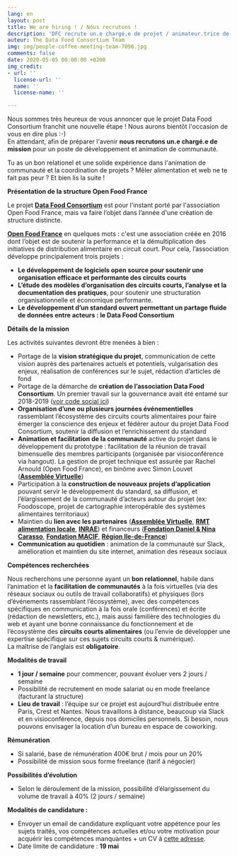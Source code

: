 ```yaml
---
lang: en
layout: post
title: We are hiring ! / Nous recrutons !
description: 'DFC recrute un.e chargé.e de projet / animateur.trice de communauté '
auteur: The Data Food Consortium Team
img: img/people-coffee-meeting-team-7096.jpg
comments: false
date: 2020-05-05 00:00:00 +0200
img_credit:
- url: ''
  license-url: ''
  name: ''
  license-name: ''

---
```

Nous sommes très heureux de vous annoncer que le projet Data Food Consortium franchit une nouvelle étape ! Nous aurons bientôt l'occasion de vous en dire plus :-)  
En attendant, afin de préparer l'avenir **nous recrutons un.e chargé.e de mission** pour un poste de développement et animation de communauté.

Tu as un bon relationel et une solide expérience dans l'animation de communauté et la coordination de projets ? Mêler alimentation et web ne te fait pas peur ? Et bien lis la suite !

**Présentation de la structure Open Food France**

Le projet [**Data Food Consortium**](http://datafoodconsortium.org/) est pour l'instant porté par l'association Open Food France, mais va faire l’objet dans l’année d'une création de structure distincte.

[**Open Food France**](https://apropos.openfoodfrance.org/ "Open Food France") en quelques mots : c'est une association créée en 2016 dont l’objet est de soutenir la performance et la démultiplication des initiatives de distribution alimentaire en circuit court. Pour cela, l’association développe principalement trois projets :

* **Le développement de logiciels open source pour soutenir une organisation efficace et performante des circuits courts**
* **L’étude des modèles d’organisation des circuits courts, l’analyse et la documentation des pratiques**, pour soutenir une structuration organisationnelle et économique performante.
* **Le développement d’un standard ouvert permettant un partage fluide de données entre acteurs : le Data Food Consortium**

**Détails de la mission**

Les activités suivantes devront être menées à bien :

* Portage de la **vision stratégique du projet**, communication de cette vision auprès des partenaires actuels et potentiels, vulgarisation des enjeux, réalisation de conférences sur le sujet, rédaction d’articles de fond
* Portage de la démarche de **création de l’association Data Food Consortium**. Un premier travail sur la gouvernance avait été entamé sur 2018-2019 ([voir code social ici](https://docs.google.com/document/d/17OM0nb2c_avF1BlAqgqkD4P1FEWqlq2lIauFGPdYREU/edit?usp=sharing))
* **Organisation d’une ou plusieurs journées événementielles** rassemblant l’écosystème des circuits courts alimentaires pour faire émerger la conscience des enjeux et fédérer autour du projet Data Food Consortium, soutenir la diffusion et l’enrichissement du standard
* **Animation et facilitation de la communauté** active du projet dans le développement du prototype : facilitation de la réunion de travail bimensuelle des membres participants (organisée par visioconférence via hangout). La gestion de projet technique est assurée par Rachel Arnould (Open Food France), en binôme avec Simon Louvet ([**Assemblée Virtuelle**](http://www.virtual-assembly.org/ "AV"))
* Participation à la **construction de nouveaux projets d’application** pouvant servir le développement du standard, sa diffusion, et l’élargissement de la communauté d’acteurs autour du projet (ex: Foodoscope, projet de cartographie interopérable des systèmes alimentaires territoriaux)
* Maintien du **lien avec les partenaires** ([**Assemblée Virtuelle**](http://www.virtual-assembly.org/), [**RMT alimentation locale**](https://www.rmt-alimentation-locale.org/), [**INRAE**](https://www.inrae.fr/ "INRAE")) et financeurs ([**Fondation Daniel & Nina Carasso**](https://www.fondationcarasso.org/ "Fondation Carasso"), [**Fondation MACIF**](https://www.fondation-macif.org "Fondation MACIF"), [**Région Ile-de-France**](https://www.iledefrance.fr/ "Région Ile-de-France"))
* **Communication au quotidien** : animation de la communauté sur Slack, amélioration et maintien du site internet, animation des réseaux sociaux

**Compétences recherchées**

Nous recherchons une personne ayant un **bon relationnel**, habile dans l’animation et la **facilitation de communautés** à la fois virtuelles (via des réseaux sociaux ou outils de travail collaboratifs) et physiques (lors d’événements rassemblant l’écosystème), avec des compétences spécifiques en communication à la fois orale (conférences) et écrite (rédaction de newsletters, etc.), mais aussi familière des technologies du web et ayant une bonne connaissance du fonctionnement et de l’écosystème des **circuits courts alimentaires** (ou l’envie de développer une expertise spécifique sur ces sujets circuits courts & numérique).  
La maîtrise de l’anglais est **obligatoire**.

**Modalités de travail**

* **1 jour / semaine** pour commencer, pouvant évoluer vers 2 jours / semaine
* Possibilité de recrutement en mode salariat ou en mode freelance (facturant la structure)
* **Lieu de travail** : l’équipe sur ce projet est aujourd’hui distribuée entre Paris, Crest et Nantes. Nous travaillons à distance, beaucoup via Slack et en visioconférence, depuis nos domiciles personnels. Si besoin, nous pouvons envisager la location d’un bureau en espace de coworking.

**Rémunération**

* Si salarié, base de rémunération 400€ brut / mois pour un 20%
* Possibilité de mission sous forme freelance (tarif à négocier)

**Possibilités d’évolution**

* Selon le déroulement de la mission, possibilité d’élargissement du volume de travail à 40% (2 jours / semaine)

**Modalités de candidature :**

* Envoyer un email de candidature expliquant votre appétence pour les sujets traités, vos compétences actuelles et/ou votre motivation pour acquérir les compétences manquantes + un CV à [cette adresse](mailto:hello@datafoodconsortium.org).
* Date limite de candidature : **19 mai**